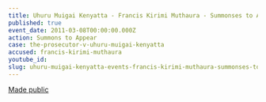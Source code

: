 ```yaml
---
title: Uhuru Muigai Kenyatta - Francis Kirimi Muthaura - Summonses to Appear
published: true
event_date: 2011-03-08T00:00:00.000Z
action: Summons to Appear
case: the-prosecutor-v-uhuru-muigai-kenyatta
accused: francis-kirimi-muthaura
youtube_id:
slug: uhuru-muigai-kenyatta-events-francis-kirimi-muthaura-summonses-to-appear
---
```



[Made public](https://www.icc-cpi.int/Pages/record.aspx?docNo=ICC-01/09-02/11-01)